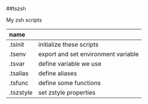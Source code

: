 ##tszsh

My zsh scripts

|name||
|:--|:--|
|.tsinit|initialize these scripts|
|.tsenv|export and set environment variable|
|.tsvar|define variable we use|
|.tsalias|define aliases|
|.tsfunc|define some functions|
|.tszstyle|set zstyle properties|

